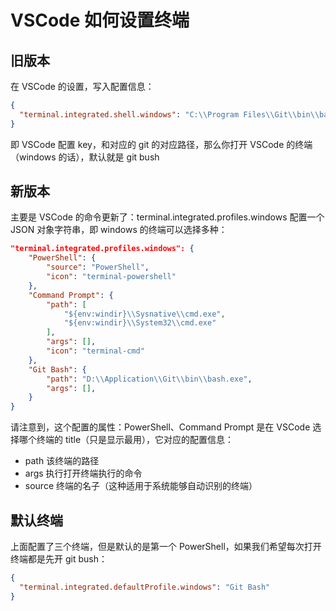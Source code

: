 # VSCode 如何设置终端

## 旧版本

在 VSCode 的设置，写入配置信息：

```json
{
  "terminal.integrated.shell.windows": "C:\\Program Files\\Git\\bin\\bash.exe"
}
```

即 VSCode 配置 key，和对应的 git 的对应路径，那么你打开 VSCode 的终端（windows 的话），默认就是 git bush

## 新版本

主要是 VSCode 的命令更新了：terminal.integrated.profiles.windows 配置一个 JSON 对象字符串，即 windows 的终端可以选择多种：

```json
"terminal.integrated.profiles.windows": {
    "PowerShell": {
        "source": "PowerShell",
        "icon": "terminal-powershell"
    },
    "Command Prompt": {
        "path": [
            "${env:windir}\\Sysnative\\cmd.exe",
            "${env:windir}\\System32\\cmd.exe"
        ],
        "args": [],
        "icon": "terminal-cmd"
    },
    "Git Bash": {
        "path": "D:\\Application\\Git\\bin\\bash.exe",
        "args": [],
    }
}
```

请注意到，这个配置的属性：PowerShell、Command Prompt 是在 VSCode 选择哪个终端的 title（只是显示最用），它对应的配置信息：

- path 该终端的路径
- args 执行打开终端执行的命令
- source 终端的名子（这种适用于系统能够自动识别的终端）

## 默认终端

上面配置了三个终端，但是默认的是第一个 PowerShell，如果我们希望每次打开终端都是先开 git bush：

```json
{
  "terminal.integrated.defaultProfile.windows": "Git Bash"
}
```
